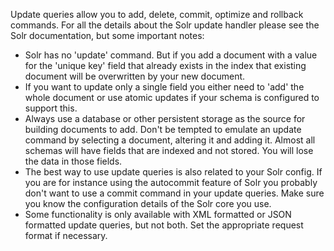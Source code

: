 Update queries allow you to add, delete, commit, optimize and rollback commands. For all the details about the Solr update handler please see the Solr documentation, but some important notes:

-   Solr has no 'update' command. But if you add a document with a value for the 'unique key' field that already exists in the index that existing document will be overwritten by your new document.
-   If you want to update only a single field you either need to 'add' the whole document or use atomic updates if your schema is configured to support this.
-   Always use a database or other persistent storage as the source for building documents to add. Don't be tempted to emulate an update command by selecting a document, altering it and adding it. Almost all schemas will have fields that are indexed and not stored. You will lose the data in those fields.
-   The best way to use update queries is also related to your Solr config. If you are for instance using the autocommit feature of Solr you probably don't want to use a commit command in your update queries. Make sure you know the configuration details of the Solr core you use.
-   Some functionality is only available with XML formatted or JSON formatted update queries, but not both. Set the appropriate request format if necessary.
